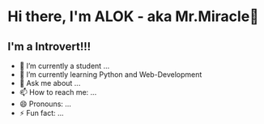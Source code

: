 # Hi there, I'm ALOK - aka Mr.Miracle👋 



## I'm a Introvert!!!



- 🔭 I’m currently a student ...
- 🌱 I’m currently learning Python and Web-Development
- 💬 Ask me about ...
- 📫 How to reach me: ...
- 😄 Pronouns: ...
- ⚡ Fun fact: ...
